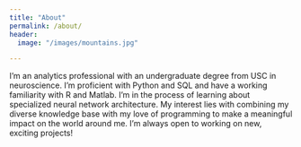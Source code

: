 ```yaml
---
title: "About"
permalink: /about/
header:
  image: "/images/mountains.jpg"

---
```


I’m an analytics professional with an undergraduate degree from USC in neuroscience. I’m proficient with Python and SQL and have a working familiarity with R and Matlab. I’m in the process of learning about specialized neural network architecture. My interest lies with combining my diverse knowledge base with my love of programming to make a meaningful impact on the world around me. I’m always open to working on new, exciting projects!
